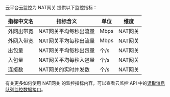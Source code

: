 云平台云监控为 NAT网关 提供以下监控指标：

| 指标中文名 | 指标含义         | 单位   | 维度    |
| ----- | ------------ | ---- | ----- |
| 外网出带宽 | NAT网关平均每秒出流量 | Mbps | NAT网关 |
| 外网入带宽 | NAT网关平均每秒出流量 | Mbps | NAT网关 |
| 出包量   | NAT网关平均每秒出包量 | 个/s  | NAT网关 |
| 入包量   | NAT网关平均每秒入包量 | 个/s  | NAT网关 |
| 连接数   | NAT网关的实时并发数  | 个/s  | NAT网关 |

有关更多如何使用 NAT网关 的监控指标内容，可以查看云监控 API 中的[读取消息队列监控数据接口](http://tcecqpoc.fsphere.cn/document/product/248/11013)。